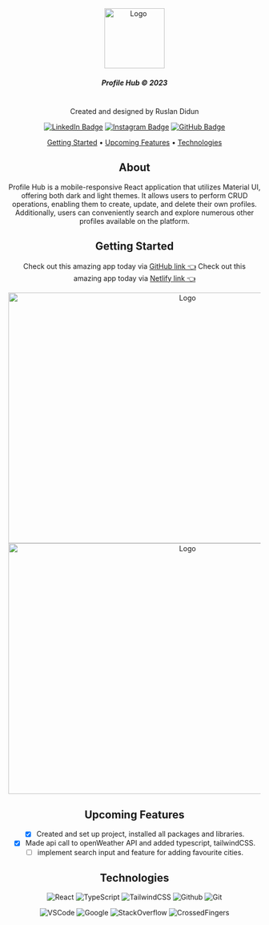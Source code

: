 <div align = "center">
</br>
</br>
      
 <a>[<img src="https://i.imgur.com/z1xu36H.png" alt="Logo" width="120" height="120">](https://cloud-control.netlify.app/)
 </a>
 
##### Profile Hub © 2023 
</br>

<div id="description" align="center">
 Created and designed by Ruslan Didun

[![LinkedIn Badge](https://img.shields.io/badge/-RuslanDidun-blue?style=flat&logo=Linkedin&logoColor=black)](https://www.linkedin.com/in/ruslan-didun/)
[![Instagram Badge](https://img.shields.io/badge/-wanderlust_unlimited-skyblue?style=flat&logo=Instagram&logoColor=black)](https://www.instagram.com/wanderlust_unlimited_/)
[![GitHub Badge](https://img.shields.io/badge/-RuslanDidun-junglegreen?style=flat&logo=GitHub&logoColor=black)](https://github.com/RuslanDidun)

<p align="center">
  <a href="#getting-started">Getting Started</a> •
  <a href="#upcoming-features">Upcoming Features</a> •
  <a href="#technologies">Technologies</a> 
</p>

## About

Profile Hub is a mobile-responsive React application that utilizes Material UI, offering both dark and light themes. It allows users to perform CRUD operations, enabling them to create, update, and delete their own profiles. Additionally, users can conveniently search and explore numerous other profiles available on the platform.

## Getting Started
 Check out this amazing app today via [GitHub link 👈](https://ruslandidun91.github.io/ProfileHub/) 
 Check out this amazing app today via [Netlify link 👈](https://profile-hub.netlify.app/) 


<img src="https://i.imgur.com/p3h3Kfp.png" alt="Logo" width="700" height="500">
</br>
<img src="https://i.imgur.com/K4xNLPZ.png" alt="Logo" width="700" height="500">


## Upcoming Features

- [x] Created and set up project, installed all packages and libraries.
- [x] Made api call to openWeather API and added typescript, tailwindCSS.
- [ ] implement search input and feature for adding favourite cities.

## Technologies  
![React](https://img.shields.io/badge/-React-05122A?style=flat&logo=React)
![TypeScript](https://img.shields.io/badge/-TypeScript-05122A?style=flat&logo=TypeScript)
![TailwindCSS](https://img.shields.io/badge/-TailwindCSS-05122A?style=flat&logo=TailwindCSS)
![Github](https://img.shields.io/badge/-GitHub-05122A?style=flat&logo=github)
![Git](https://img.shields.io/badge/-Git-05122A?style=flat&logo=git)

![VSCode](https://img.shields.io/badge/-VS_Code-05122A?style=flat&logo=visualstudio)
![Google](https://img.shields.io/badge/-Google-05122A?style=flat&logo=Google)
![StackOverflow](https://img.shields.io/badge/-StackOverflow-05122A?style=flat&logo=StackOverflow)
![CrossedFingers](https://img.shields.io/badge/-CrossedFingers-05122A?style=flat&logo=CrossedFingers)

<div align=left>
